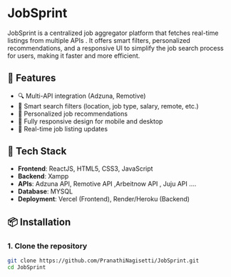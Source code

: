 # JobSprint
JobSprint is a centralized job aggregator platform that fetches real-time listings from multiple APIs . It offers smart filters, personalized recommendations, and a responsive UI to simplify the job search process for users, making it faster and more efficient.

## 🌟 Features

- 🔍 Multi-API integration (Adzuna, Remotive)
- 🧠 Smart search filters (location, job type, salary, remote, etc.)
- 💼 Personalized job recommendations
- 📱 Fully responsive design for mobile and desktop
- 🔄 Real-time job listing updates

## 🚀 Tech Stack
- **Frontend**: ReactJS, HTML5, CSS3, JavaScript
- **Backend**: Xampp
- **APIs**: Adzuna API, Remotive API ,Arbeitnow API , Juju API .... 
- **Database**: MYSQL
- **Deployment**: Vercel (Frontend), Render/Heroku (Backend)


## 📦 Installation

### 1. Clone the repository
```bash
git clone https://github.com/PranathiNagisetti/JobSprint.git
cd JobSprint
